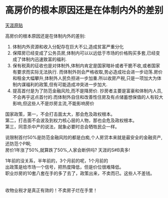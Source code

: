 # 高房价的根本原因还是在体制内外的差别

[天涯原贴](http://bbs.tianya.cn/post-house-215762-1.shtml)

高房价的根本原因还是在体制内外的差别:
　　

1. 体制内外资源和收入分配存在巨大不公,造成贫富严重分化
　　
2. 保障房已经变成了公务员房,体制内可以以远低于市场的价格购买多套,已经变成了体制内迅速致富的福利.
　　
3. 保有税真的征收也是对体制外,体制内肯定是国家暗补或者干脆不收,或者国家有要求而实际无法执行. 而体制外则会严格收取,势必造成社会进一步动荡.房价和租金大幅攀升,体制外人民负担进一步加重.所以收房产税,只是一项加大为体制内谋福利的政策,但有可能造成冲突进一步加大.
　　
4. 提高首付是为了防范金融风险,而不是降房价. 抄房者主要是富豪和体制内人员,不会再乎这点首付的.而体制外自住和改善性住房及有点储蓄想保值的人有较大影响,但这些人不是炒房主流,不能影响房价


国家政策，第一，不会打击面太大，那会危及政权根本。
<br/>
第二，打击面不会波及到权力核心层的人物，那也会危及政权根本。
<br/>
第三，同意杀中产的说法，就象必要时总会牺牲民企一样。

说限制首付50%是防范金融风险的都是白痴,个人房贷本来就是最安全的金融资产,还防范个P啊;
<br/>
房价1年涨了50%,就算跌了50%,人家会断供吗?
天涯的S#B真多!

1年前的没关系，半年前的，3个月前的呢，1个月前的
<br/>
出政策是给市场一个信号，把热度降低，但是价位很难降低。
<br/>
职业炒房的10套八套在手的多了去了，政策出来，不卖而已。这些人不差钱。
<br/>
　　

收物业税才是真正有效的！不卖房子烂在手里！